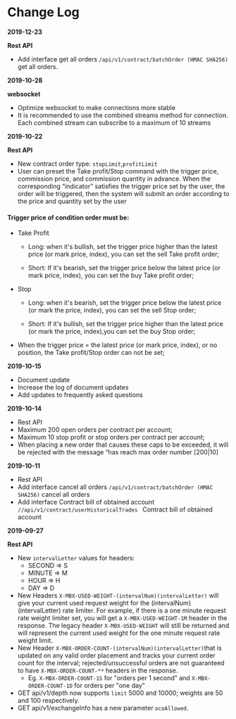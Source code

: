 # Change Log

**2019-12-23**

**Rest API**

* Add interface get all orders  `/api/v1/contract/batchOrder (HMAC SHA256)`  get all orders.



**2019-10-28**

**websocket**

* Optimize websocket to make connections more stable
* It is recommended to use the combined streams method for connection. Each combined stream can subscribe to a maximum of 10 streams





**2019-10-22**

**Rest API**

* New contract order type: `stopLimit`,`profitLimit`
* User can preset the Take profit/Stop command with the trigger price, commission price, and commission quantity in advance. When the corresponding “indicator” satisfies the trigger price set by the user, the order will be triggered, then the system will submit an order according to the price and quantity set by the user






#### Trigger price of condition order must be:

* Take Profit

  * Long: when it's bullish, set the trigger price higher than the latest price (or mark price, index), you can set the sell Take profit order;

  * Short: If it's bearish, set the trigger price below the latest price (or mark price, index), you can set the buy Take profit order;

* Stop

   * Long: when it's bearish, set the trigger price below the latest price (or mark the price, index),  you can set the sell Stop order;

   *  Short: If it's bullish, set the trigger price higher than the latest price (or mark the price, index),you can set the buy Stop order;

*  When the trigger price = the latest price (or mark price, index), or no position, the Take profit/Stop order can not be set;


**2019-10-15**

* Document update
* Increase the log of document updates
* Add updates to frequently asked questions





**2019-10-14**

* Rest API
* Maximum 200 open orders per contract per account;
* Maximum 10 stop profit or stop orders per contract per account;
* When placing a new order that causes these caps to be exceeded, it will be rejected with the message “has reach max order number [200|10]



**2019-10-11**

* Rest API
* Add interface cancel all orders  `/api/v1/contract/batchOrder (HMAC SHA256)`  cancel all orders
* Add interface Contract bill of obtained account  `//api/v1/contract/userHistoricalTrades `  Contract bill of obtained account


**2019-09-27**

**Rest API**

* New `intervalLetter` values for headers:
    * SECOND => S
    * MINUTE => M
    * HOUR => H
    * DAY => D
* New Headers `X-MBX-USED-WEIGHT-(intervalNum)(intervalLetter)` will give your current used request weight for the (intervalNum)(intervalLetter) rate limiter. For example, if there is a one minute request rate weight limiter set, you will get a `X-MBX-USED-WEIGHT-1M` header in the response. The legacy header `X-MBX-USED-WEIGHT` will still be returned and will represent the current used weight for the one minute request rate weight limit.
* New Header `X-MBX-ORDER-COUNT-(intervalNum)(intervalLetter)`that is updated on any valid order placement and tracks your current order count for the interval; rejected/unsuccessful orders are not guaranteed to have `X-MBX-ORDER-COUNT-**` headers in the response.
    * Eg. `X-MBX-ORDER-COUNT-1S` for "orders per 1 second" and `X-MBX-ORDER-COUNT-1D` for orders per "one day"
* GET api/v1/depth now supports `limit` 5000 and 10000; weights are 50 and 100 respectively.
* GET api/v1/exchangeInfo has a new parameter `ocoAllowed`.